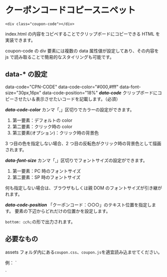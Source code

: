 # クーポンコードコピースニペット

`<div class="coupon-code"></div>`

index.html の内容をコピペすることでクリップボードにコピーできる HTML を実装できます。

coupon-code の div 要素には複数の data 属性値が設定してあり、その内容を js で読み取ることで簡易的なスタイリングも可能です。

## data-\* の設定

data-code="CPN-CODE" data-code-color="#000,#fff" data-font-size="30px,16px" data-code-position="18%"
**_data-code_**
クリップボードにコピーさせたい＆表示させたいコードを記載します。（必須）

**_data-code-color_**
カンマ「,」区切りでカラーの設定ができます。

1. 第一要素：デフォルトの color
2. 第二要素：クリック時の color
3. 第三要素(オプション)：クリック時の背景色

3 つ目の色を指定しない場合、2 つ目の反転色がクリック時の背景色として描画されます。

**_data-font-size_**
カンマ「,」区切りでフォントサイズの設定ができます。

1. 第一要素：PC 時のフォントサイズ
2. 第二要素：SP 時のフォントサイズ

何も指定しない場合は、ブラウザもしくは親 DOM のフォントサイズが引き継がれます。

**_data-code-position_**
「クーポンコード：○○○」のテキスト位置を指定します。
要素の下辺からどれだけの位置かを設定します。

`bottom: ○○%;`の形で出力されます。

## 必要なもの

assets フォルダ内にある`coupon.css`、`coupon.js`を適宜読み込ませてください。

例：
`

<link rel="stylesheet" href="assets/css/coupon.css" />
<script src="assets/js/coupon.js"></script>
`
